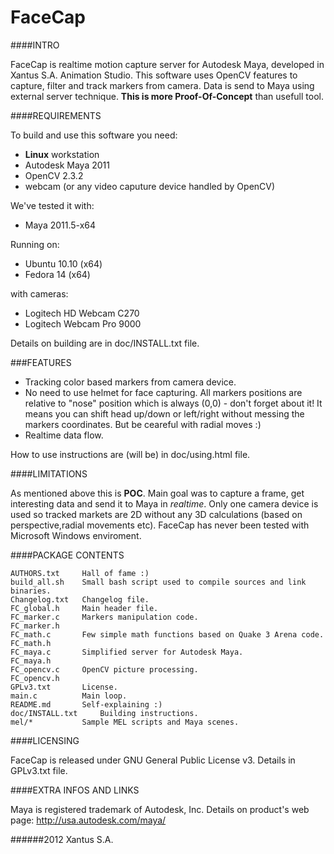 FaceCap
====

####INTRO

FaceCap is realtime motion capture server for Autodesk Maya, developed in 
Xantus S.A. Animation Studio. This software uses OpenCV features to capture,
filter and track markers from camera. Data is send to Maya using external 
server technique. <b>This is more Proof-Of-Concept</b> than usefull tool.


####REQUIREMENTS

To build and use this software you need:
* <b>Linux</b> workstation
* Autodesk Maya 2011
* OpenCV 2.3.2
* webcam (or any video caputure device handled by OpenCV)

We've tested it with:
* Maya 2011.5-x64

Running on:
* Ubuntu 10.10 (x64)
* Fedora 14 (x64)

with cameras:
* Logitech HD Webcam C270
* Logitech Webcam Pro 9000

Details on building are in doc/INSTALL.txt file.

###FEATURES

* Tracking color based markers from camera device.
* No need to use helmet for face capturing. All markers positions are relative 
  to "nose" position which is always (0,0) - don't forget about it! It means 
  you can shift head up/down or left/right without messing the markers 
  coordinates. But be ceareful with radial moves :)
* Realtime data flow.

How to use instructions are (will be) in doc/using.html file.


####LIMITATIONS

As mentioned above this is <b>POC</b>. Main goal was to capture a frame, get 
interesting data and send it to Maya in *realtime*. Only one camera device is 
used so tracked markets are 2D without any 3D calculations (based on 
perspective,radial movements etc). FaceCap has never been tested with Microsoft
Windows enviroment.


####PACKAGE CONTENTS
````
AUTHORS.txt		Hall of fame :)
build_all.sh	Small bash script used to compile sources and link binaries.
Changelog.txt	Changelog file.
FC_global.h		Main header file.
FC_marker.c		Markers manipulation code.
FC_marker.h
FC_math.c		Few simple math functions based on Quake 3 Arena code.
FC_math.h
FC_maya.c		Simplified server for Autodesk Maya.
FC_maya.h
FC_opencv.c		OpenCV picture processing.
FC_opencv.h
GPLv3.txt		License.
main.c			Main loop.
README.md		Self-explaining :)
doc/INSTALL.txt		Building instructions.
mel/*			Sample MEL scripts and Maya scenes.
````

####LICENSING

FaceCap is released under GNU General Public License v3. Details in GPLv3.txt 
file.

####EXTRA INFOS AND LINKS

Maya is registered trademark of Autodesk, Inc. Details on product's web page: 
http://usa.autodesk.com/maya/

######2012 Xantus S.A.